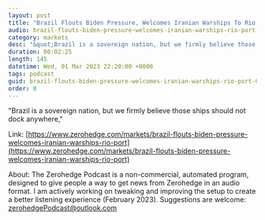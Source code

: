 ```yaml
---
layout: post
title: "Brazil Flouts Biden Pressure, Welcomes Iranian Warships To Rio Port"
audio: brazil-flouts-biden-pressure-welcomes-iranian-warships-rio-port-0
category: markets
desc: "&quot;Brazil is a sovereign nation, but we firmly believe those ships should not dock anywhere,&quot;"
duration: 00:02:25
length: 145
datetime: Wed, 01 Mar 2023 22:20:00 +0000
tags: podcast
guid: brazil-flouts-biden-pressure-welcomes-iranian-warships-rio-port-0
order: 0
---
```

&quot;Brazil is a sovereign nation, but we firmly believe those ships should not dock anywhere,&quot;

Link: [https://www.zerohedge.com/markets/brazil-flouts-biden-pressure-welcomes-iranian-warships-rio-port](https://www.zerohedge.com/markets/brazil-flouts-biden-pressure-welcomes-iranian-warships-rio-port)

About: The Zerohedge Podcast is a non-commercial, automated program, designed to give people a way to get news from Zerohedge in an audio format.  I am actively working on tweaking and improving the setup to create a better listening experience (February 2023).  Suggestions are welcome: [zerohedgePodcast@outlook.com](mailto:zerohedgePodcast@outlook.com)